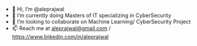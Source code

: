 - 👋 Hi, I’m @aleprajwal
- 🌱 I’m currently doing Masters of IT specializing in CyberSecurity
- 💞️ I’m looking to collaborate on Machine Learning/ CyberSecurity Project
- 📫 Reach me at aleprajwal@gmail.com / https://www.linkedin.com/in/aleprajwal

<!---
aleprajwal/aleprajwal is a ✨ special ✨ repository because its `README.md` (this file) appears on your GitHub profile.
You can click the Preview link to take a look at your changes.
--->
